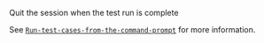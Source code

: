 Quit the session when the test run is complete

See [`Run-test-cases-from-the-command-prompt`](https://docs.progress.com/bundle/openedge-developer-studio-help/page/Run-test-cases-from-the-command-prompt.html) for more information.
